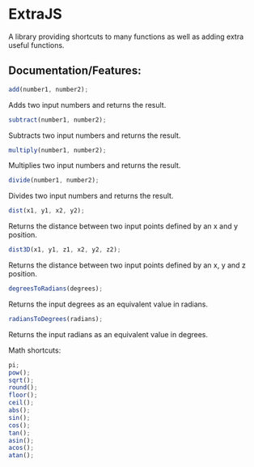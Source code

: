 # ExtraJS
A library providing shortcuts to many functions as well as adding extra useful functions.

## Documentation/Features:
```js
add(number1, number2);
```
Adds two input numbers and returns the result.

```js
subtract(number1, number2);
```
Subtracts two input numbers and returns the result.

```js
multiply(number1, number2);
```
Multiplies two input numbers and returns the result.

```js
divide(number1, number2);
```
Divides two input numbers and returns the result.

```js
dist(x1, y1, x2, y2);
```
Returns the distance between two input points defined by an x and y position.

```js
dist3D(x1, y1, z1, x2, y2, z2);
```
Returns the distance between two input points defined by an x, y and z position.

```js
degreesToRadians(degrees);
```
Returns the input degrees as an equivalent value in radians.

```js
radiansToDegrees(radians);
```
Returns the input radians as an equivalent value in degrees.

Math shortcuts:
```js
pi;
pow();
sqrt();
round();
floor();
ceil();
abs();
sin();
cos();
tan();
asin();
acos();
atan();
```

